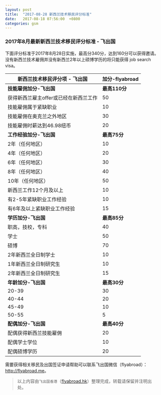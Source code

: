 ```yaml
---
layout: post
title:  "2017-08-28 新西兰技术移民评分标准"
date:   2017-08-18 07:56:00  +0800
categories: gsm
---
```


### 2017年8月最新新西兰技术移民评分标准 - 飞出国

下面评分标准于2017年8月28日实施，最高分340分，达到160分可以获得邀请。没有新西兰技术雇佣并没有新西兰2年以上硕博学历的将只能获得 job search visa。

新西兰技术移民评分项 - 飞出国 | 加分-flyabroad
-----------------|-------------
**技能雇佣加分-飞出国** | **最高110分**
获得新西兰雇主offer或已经在新西兰工作 | 50
技能雇佣属于紧缺职业 | 10
技能雇佣在奥克兰之外地区 | 30
技能雇佣时薪达到46.98纽币 | 20
**工作经验加分-飞出国** | **最高75分**
2年（任何地区） | 10
4年（任何地区） | 20
6年（任何地区） | 30
8年（任何地区） | 40
10年（任何地区） | 50
新西兰工作12个月及以上 | 10
有2-5年紧缺职业工作经验 | 10
有6年及以上紧缺职业工作经验 | 15
**学历加分-飞出国** | **最高85分**
职高，技校，专科 | 40
学士 | 50
硕博 | 70
2年新西兰全日制学士 | 10
1年新西兰全日制研究生 | 10
2年新西兰全日制研究生 | 15
**年龄加分-飞出国** | **最高30分**
20-39 | 30
40-44 | 20
45-49 | 10
50-55 | 5
**配偶加分-飞出国** | **最高40分**
配偶获得新西兰技能雇佣 | 20
配偶学士学位 | 10
配偶硕博学历 | 20

需要获得相关移民及出国签证申请帮助可以联系飞出国微信（flyabroad）： <a href="http://flyabroad.me/contact" target="_blank">http://flyabroad.me</a>。

> 以上内容由`飞出国香港`（<a href="http://flyabroad.hk/" target="_blank">flyabroad.hk</a>）整理完成，转载请保留并注明出处。
